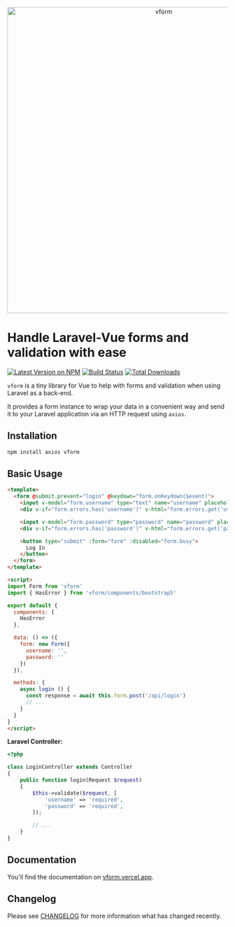 <p align="center">
  <img src="https://i.imgur.com/AcBAPll.gif" width="700" alt="vform">
</p>

# Handle Laravel-Vue forms and validation with ease

<p>
  <a href="https://npmjs.com/package/vform"><img src="https://img.shields.io/npm/v/vform.svg?style=flat-square" alt="Latest Version on NPM"></a>
  <a href="https://github.com/cretueusebiu/vform/actions"><img src="https://github.com/cretueusebiu/vform/workflows/test/badge.svg" alt="Build Status"></a>
  <a href="https://npmjs.com/package/vform"><img src="https://img.shields.io/npm/dt/vform.svg?style=flat-square" alt="Total Downloads"></a>
</p>

`vform` is a tiny library for Vue to help with forms and validation when using Laravel as a back-end.

It provides a form instance to wrap your data in a convenient way and send it to your Laravel application via an HTTP request using `axios`.

## Installation

```bash
npm install axios vform
```

## Basic Usage

```html
<template>
  <form @submit.prevent="login" @keydown="form.onKeydown($event)">
    <input v-model="form.username" type="text" name="username" placeholder="Username">
    <div v-if="form.errors.has('username')" v-html="form.errors.get('username')" />

    <input v-model="form.password" type="password" name="password" placeholder="Password">
    <div v-if="form.errors.has('password')" v-html="form.errors.get('password')" />

    <button type="submit" :form="form" :disabled="form.busy">
      Log In
    </button>
  </form>
</template>

<script>
import Form from 'vform'
import { HasError } from 'vform/components/bootstrap5'

export default {
  components: {
    HasError
  },

  data: () => ({
    form: new Form({
      username: '',
      password: ''
    })
  }),

  methods: {
    async login () {
      const response = await this.form.post('/api/login')
      // ...
    }
  }
}
</script>
```

__Laravel Controller:__

```php
<?php

class LoginController extends Controller
{
    public function login(Request $request)
    {
        $this->validate($request, [
            'username' => 'required',
            'password' => 'required',
        ]);

        // ...
    }
}
```

## Documentation

You'll find the documentation on [vform.vercel.app](https://vform.vercel.app).

## Changelog

Please see [CHANGELOG](CHANGELOG.md) for more information what has changed recently.
